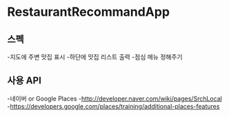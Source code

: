 RestaurantRecommandApp
======================

스펙 
--------------------

-지도에 주변 맛집 표시 
-하단에 맛집 리스트 출력 
-점심 메뉴 정해주기 


사용 API
--------------------

-네이버 or Google Places
-http://developer.naver.com/wiki/pages/SrchLocal
-https://developers.google.com/places/training/additional-places-features


